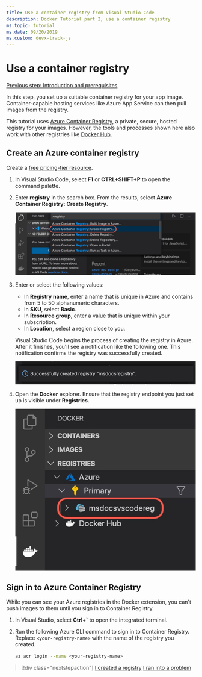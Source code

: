 ```yaml
---
title: Use a container registry from Visual Studio Code
description: Docker Tutorial part 2, use a container registry
ms.topic: tutorial
ms.date: 09/20/2019
ms.custom: devx-track-js
---
```


# Use a container registry

[Previous step: Introduction and prerequisites](tutorial-vscode-docker-node-01.md)

In this step, you set up a suitable container registry for your app image. Container-capable hosting services like Azure App Service can then pull images from the registry.

This tutorial uses [Azure Container Registry](https://azure.microsoft.com/services/container-registry/), a private, secure, hosted registry for your images. However, the tools and processes shown here also work with other registries like [Docker Hub](https://hub.docker.com/).

## Create an Azure container registry

Create a [free pricing-tier resource](core/what-is-azure-for-javascript-development.md#free-tier-resources).

1. In Visual Studio Code, select **F1** or **CTRL+SHIFT+P** to open the command palette.

1. Enter **registry** in the search box. From the results, select **Azure Container Registry: Create Registry**.

   ![The Docker explorer in Visual Studio Code](media/deploy-containers/docker-create-registry.jpg)

1. Enter or select the following values:

    - In **Registry name**, enter a name that is unique in Azure and contains from 5 to 50 alphanumeric characters.
    - In **SKU**, select **Basic**.
    - In **Resource group**, enter a value that is unique within your subscription.
    - In **Location**, select a region close to you.

    Visual Studio Code begins the process of creating the registry in Azure. After it finishes, you'll see a notification like the following one. This notification confirms the registry was successfully created.

   ![Confirmation in Visual Studio Code that the registry was created](media/deploy-containers/registry-created.jpg)

1. Open the **Docker** explorer. Ensure that the registry endpoint you just set up is visible under **Registries**.

   ![Verification that the registry appears in the Docker explorer](media/deploy-containers/docker-explorer-registry.jpg)

## Sign in to Azure Container Registry

While you can see your Azure registries in the Docker extension, you can't push images to them until you sign in to Container Registry.

1. In Visual Studio, select **Ctrl**+**`** to open the integrated terminal.

1. Run the following Azure CLI command to sign in to Container Registry. Replace `<your-registry-name>` with the name of the registry you created.

    ```bash
    az acr login --name <your-registry-name>
    ```

> [!div class="nextstepaction"]
> [I created a registry](tutorial-vscode-docker-node-03.md) [I ran into a problem](https://www.research.net/r/PWZWZ52?tutorial=docker-extension&step=create-registry)
 
